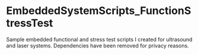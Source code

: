 # EmbeddedSystemScripts_FunctionStressTest
Sample embedded functional and stress test scripts I created for ultrasound and laser systems. Dependencies have been removed for privacy reasons.
